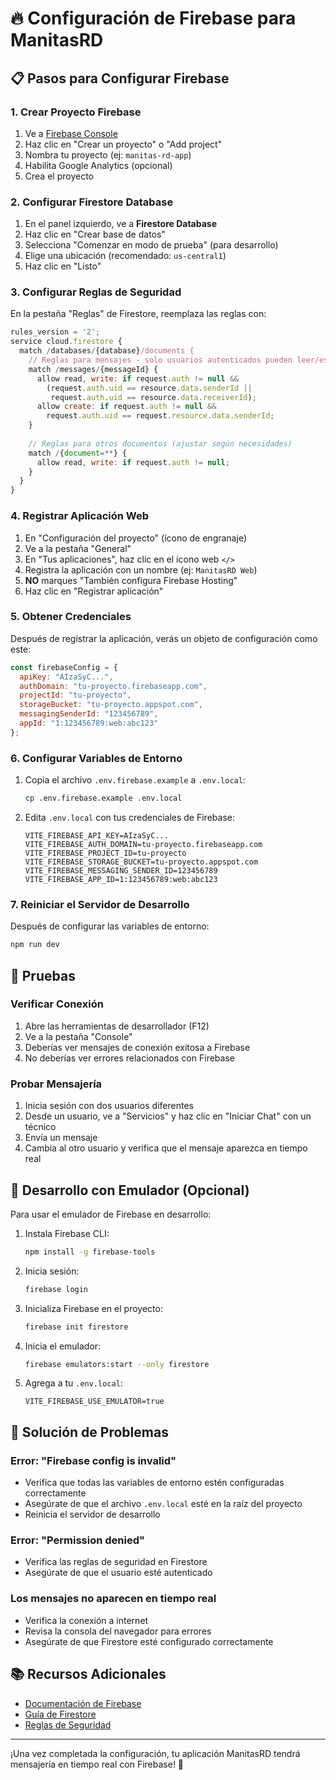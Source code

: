 # 🔥 Configuración de Firebase para ManitasRD

## 📋 Pasos para Configurar Firebase

### 1. Crear Proyecto Firebase

1. Ve a [Firebase Console](https://console.firebase.google.com/)
2. Haz clic en "Crear un proyecto" o "Add project"
3. Nombra tu proyecto (ej: `manitas-rd-app`)
4. Habilita Google Analytics (opcional)
5. Crea el proyecto

### 2. Configurar Firestore Database

1. En el panel izquierdo, ve a **Firestore Database**
2. Haz clic en "Crear base de datos"
3. Selecciona "Comenzar en modo de prueba" (para desarrollo)
4. Elige una ubicación (recomendado: `us-central1`)
5. Haz clic en "Listo"

### 3. Configurar Reglas de Seguridad

En la pestaña "Reglas" de Firestore, reemplaza las reglas con:

```javascript
rules_version = '2';
service cloud.firestore {
  match /databases/{database}/documents {
    // Reglas para mensajes - solo usuarios autenticados pueden leer/escribir sus propios mensajes
    match /messages/{messageId} {
      allow read, write: if request.auth != null && 
        (request.auth.uid == resource.data.senderId || 
         request.auth.uid == resource.data.receiverId);
      allow create: if request.auth != null && 
        request.auth.uid == request.resource.data.senderId;
    }
    
    // Reglas para otros documentos (ajustar según necesidades)
    match /{document=**} {
      allow read, write: if request.auth != null;
    }
  }
}
```

### 4. Registrar Aplicación Web

1. En "Configuración del proyecto" (ícono de engranaje)
2. Ve a la pestaña "General"
3. En "Tus aplicaciones", haz clic en el ícono web `</>`
4. Registra la aplicación con un nombre (ej: `ManitasRD Web`)
5. **NO** marques "También configura Firebase Hosting"
6. Haz clic en "Registrar aplicación"

### 5. Obtener Credenciales

Después de registrar la aplicación, verás un objeto de configuración como este:

```javascript
const firebaseConfig = {
  apiKey: "AIzaSyC...",
  authDomain: "tu-proyecto.firebaseapp.com",
  projectId: "tu-proyecto",
  storageBucket: "tu-proyecto.appspot.com",
  messagingSenderId: "123456789",
  appId: "1:123456789:web:abc123"
};
```

### 6. Configurar Variables de Entorno

1. Copia el archivo `.env.firebase.example` a `.env.local`:
   ```bash
   cp .env.firebase.example .env.local
   ```

2. Edita `.env.local` con tus credenciales de Firebase:
   ```env
   VITE_FIREBASE_API_KEY=AIzaSyC...
   VITE_FIREBASE_AUTH_DOMAIN=tu-proyecto.firebaseapp.com
   VITE_FIREBASE_PROJECT_ID=tu-proyecto
   VITE_FIREBASE_STORAGE_BUCKET=tu-proyecto.appspot.com
   VITE_FIREBASE_MESSAGING_SENDER_ID=123456789
   VITE_FIREBASE_APP_ID=1:123456789:web:abc123
   ```

### 7. Reiniciar el Servidor de Desarrollo

Después de configurar las variables de entorno:

```bash
npm run dev
```

## 🧪 Pruebas

### Verificar Conexión

1. Abre las herramientas de desarrollador (F12)
2. Ve a la pestaña "Console"
3. Deberías ver mensajes de conexión exitosa a Firebase
4. No deberías ver errores relacionados con Firebase

### Probar Mensajería

1. Inicia sesión con dos usuarios diferentes
2. Desde un usuario, ve a "Servicios" y haz clic en "Iniciar Chat" con un técnico
3. Envía un mensaje
4. Cambia al otro usuario y verifica que el mensaje aparezca en tiempo real

## 🔧 Desarrollo con Emulador (Opcional)

Para usar el emulador de Firebase en desarrollo:

1. Instala Firebase CLI:
   ```bash
   npm install -g firebase-tools
   ```

2. Inicia sesión:
   ```bash
   firebase login
   ```

3. Inicializa Firebase en el proyecto:
   ```bash
   firebase init firestore
   ```

4. Inicia el emulador:
   ```bash
   firebase emulators:start --only firestore
   ```

5. Agrega a tu `.env.local`:
   ```env
   VITE_FIREBASE_USE_EMULATOR=true
   ```

## 🚨 Solución de Problemas

### Error: "Firebase config is invalid"
- Verifica que todas las variables de entorno estén configuradas correctamente
- Asegúrate de que el archivo `.env.local` esté en la raíz del proyecto
- Reinicia el servidor de desarrollo

### Error: "Permission denied"
- Verifica las reglas de seguridad en Firestore
- Asegúrate de que el usuario esté autenticado

### Los mensajes no aparecen en tiempo real
- Verifica la conexión a internet
- Revisa la consola del navegador para errores
- Asegúrate de que Firestore esté configurado correctamente

## 📚 Recursos Adicionales

- [Documentación de Firebase](https://firebase.google.com/docs)
- [Guía de Firestore](https://firebase.google.com/docs/firestore)
- [Reglas de Seguridad](https://firebase.google.com/docs/firestore/security/get-started)

---

¡Una vez completada la configuración, tu aplicación ManitasRD tendrá mensajería en tiempo real con Firebase! 🎉